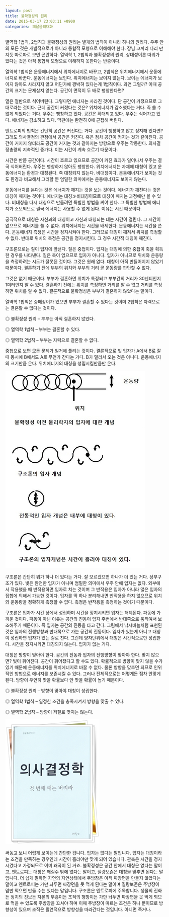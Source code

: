 ```yaml
---
layout: post
title: 불확정성의 원리
date: 2015-03-17 23:03:11 +0900
categories: 깨달음의대화
---
```

열역학 1법칙, 2법칙과 불확정성의 원리는 별개의 법칙이 아니라 하나의 원리다. 우주 안의 모든 것은 개별적으로가 아니라 통합적 모형으로 이해해야 한다. 장님 코끼리 다리 만지듯 따로따로 보면 곤란하다. 열역학 1, 2법칙과 불확정성의 원리, 상대성이론 따위가 있다는 것은 아직 통합적 모형으로 이해하지 못한다는 반증이다. 

  


열역학 1법칙은 운동에너지에서 위치에너지로 바꾸고, 2법칙은 위치에너지에서 운동에너지로 바꾼다. 운동에너지는 보인다. 위치에너지는 보이지 않는다. 보이는 에너지가 보이지 않아도 사라지지 않고 어딘가에 짱박혀 있다는게 1법칙이다. 과연 그럴까? 이때 공간의 크기는 문제삼지 않는다. 공간이 면적이 두 배로 팽창한다면? 

  


열은 절반으로 식어버린다. 그렇다면 에너지는 사라진 것이다. 단 공간이 커졌으므로 그대로라는 것이다. 근데 공간이 커졌다는 것은? 위치에너지가 감소했다는 거다. 즉 쓸 수 없게 되었다는 거다. 우주는 팽창하고 있다. 공간은 확대되고 있다. 우주는 식어가고 있다. 에너지는 감소하고 있다. 막판에는 완전히 0에 근접해 버린다. 

  


엔트로피의 법칙은 간단히 공간은 커진다는 거다. 공간이 팽창하고 않고 정지해 있다면? 그래도 의사결정의 관점에서 공간은 커진다. 혹은 점차 공간이 커지는 것과 같아진다. 공간이 커지지 않더라도 공간이 커지는 것과 같아지는 방향으로 우주는 작동한다. 의사결정총량의 지속적인 증가다. 이는 시간이 계속 흐르기 때문이다. 

  


시간은 반쯤 공간이다. 시간이 흐르고 있으므로 공간이 커진 효과가 일어나서 우주는 결국 식어버린다. 우주는 팽창하지 않아도 팽창한다. 위치에너지는 자체에 대칭이 있고 운동에너지는 환경과 대칭된다. 즉 대칭되지 않는다. 비대칭이다. 운동에너지가 보이는 것도 환경과 비교해서 그러할 뿐 엄밀한 의미에서는 운동에너지도 보이지 않는다. 

  


운동에너지를 본다는 것은 에너지가 깨지는 것을 보는 것이다. 에너지가 깨진다는 것은 대칭이 깨지는 것이다. 에너지는 대칭≫비대칭이므로 대칭이 깨지는 과정에만 볼 수 있다. 비대칭을 다시 대칭으로 만들려면 특별한 방법을 써야 한다. 그 특별한 방법에 에너지가 소모되므로 결국 에너지는 사용할 수 없게 된다. 이유는 시간 때문이다. 

  


궁극적으로 대칭은 자신과의 대칭이고 자신과 대칭되는 데는 시간이 걸린다. 그 시간이 없으므로 에너지를 쓸 수 없다. 위치에너지는 시간을 배제한다. 운동에너지는 시간을 쓴다. 운동에너지 측정은 시간을 정지시켜야 한다. 그러므로 대칭이 깨져서 위치를 측정할 수 없다. 반대로 위치의 측정은 공간을 정지시킨다. 그 경우 시간적 대칭이 깨진다. 

  


구조론으로는 질이 입자에 앞선다. 질은 중첩이다. 입자는 대칭에 의한 중첩이 축을 획득한 경우를 나타낸다. 질은 축이 없으므로 입자가 아니다. 입자가 아니므로 위치와 운동량을 측정하려는 시도가 잘못된 것이다. 그것은 원래 없다. 대칭이 아직 만들어지지 않았기 때문이다. 결혼하기 전에 부부의 위치와 부부의 거리 곧 운동량를 판단할 수 없다. 

  


그것은 없기 때문이다. 부부가 결혼하면 위치가 특정되고 부부간의 거리가 30센티인지 1미터인지 알 수 있다. 결혼하기 전에는 위치를 측정하면 거리를 알 수 없고 거리를 측정하면 위치를 알 수 없다. 결론적으로 불확정성은 부부가 결혼하지 않았다는 말이다. 

  


열역학 1법칙은 중매장이가 있으면 부부가 결혼할 수 있다는 것이며 2법칙은 자력으로는 결혼할 수 없다는 것이다. 

  


◎ 불확정성 원리 – 부부는 아직 결혼하지 않았다.  
      
◎ 열역학 1법칙 – 부부는 결혼할 수 있다.   
      
◎ 열역학 2법칙 – 부부는 자력으로 결혼할 수 없다.

  


중첩으로 보면 모든 문제가 일거에 풀리는 것이다. 결론적으로 빛 입자가 A에서 B로 갈 때 동시에 B에서도 A로 무언가 간다는 거다. B가 멀리서 오는 것은 아니다. 운동에너지의 크기만큼 온다. 위치에너지의 대칭을 성립시킬만큼만 온다. 

  




<img src="files/attach/images/198/986/573/72.jpg" alt="72.jpg" width="444" height="628" /> 

  


구조론은 간단히 뭐가 하나 더 있다는 거다. 잘 모르겠으면 하나가 더 있는 거다. 상부구조가 있다. 빛은 완전한 입자가 아니며 엄밀한 의미에서 우주 안에 입자는 없다. 외부에서 작용했을 때 반작용하면 입자로 치는 것이며 그 반작용은 입자가 아니라 많은 입자의 집합에 의해서 가능한 것이다. 입자를 딱 하나 분리해내면 반작용을 하지 않으므로 위치와 운동량을 정확하게 측정할 수 없다. 측정은 반작용을 측정하는 것이기 때문이다. 

  


구조론은 입자가 시간 상에서 성립하며 시간을 정지시키면 입자는 해체된다. 파동에 가까운 것이다. 파동이 아닌 이유는 공간의 진동이 입자 주변에서 반대쪽으로 움직여서 보조해주기 때문이다. 즉 입자는 공간의 진동을 타고 간다. 그림에서 낚시바늘처럼 표현된 것은 입자의 진행방향과 반대쪽으로 가는 공간의 진동이다. 입자가 있는게 아니고 대칭이 성립하면 입자가 있는 걸로 친다. 그런데 양자단위에서 대칭은 시간적으로만 성립한다. 시간을 정지시키면 대칭되지 않는다. 입자가 없는 거다. 

  


대칭은 방향이 맞아야 한다. 공간의 진동과 입자의 진행방향이 맞아야 한다. 맞지 않으면? 빛이 휘어진다. 공간이 휘어졌다고 할 수도 있다. 확률적으로 방향이 맞지 않을 수가 있기 때문에 운동에너지를 위치에너지로 바꿀 수 없다. 물론 방향을 맞추면 되므로 인위적인 방법으로 에너지를 보존시킬 수 있다. 그러나 전체적으로는 어떻게든 점차 안맞게 된다. 방향이 우연히 맞을 확률보다 안 맞을 확률이 높기 때문이다. 

  


◎ 불확정성 원리 – 방향이 맞아야 대칭이 성립한다.  
      
◎ 열역학 1법칙 – 일정한 조건을 충족시켜서 방향을 맞출 수 있다.   
      
◎ 열역학 2법칙 – 방향이 저절로 맞지는 않는다. 

  



<img src="files/attach/images/198/986/573/111.JPG" alt="111.JPG" width="300" height="397" />   


  


써놓고 보니 어렵게 보이는데 간단한 겁니다. 입자는 없다는 말입니다. 입자는 대칭이라는 조건을 만족하는 경우인데 시간이 흘러야만 맞게 되어 있습니다. 관측은 시간을 정지시켰다고 가정되므로 이미 왜곡이 된 거죠. 불확정성은 공간 안에서 대칭은 없다는 말이고, 엔트로피는 대칭은 깨질수 밖에 없다는 말이고, 질량보존은 대칭을 맞추면 된다는 말입니다. 더 쉽게 말하면 자연의 자연상태에서 주방장은 아직 짜장면을 만들지 않았다는 말이고 엔트로피는 가만 놔두면 짜장면을 못 먹게 된다는 말이며 질량보존은 주방장이 맘만 먹으면 만들 수는 있다는 말입니다. 구조론은 엔트로피에 주목합니다. 생물의 진화든 정치의 진보든 자본의 부흥이든 조직의 팽창이든 가만 놔두면 짜장면을 못 먹게 되므로 먹을 수 있도록 주방장을 꼬셔야 하며 이때 주방장이 따르는 조건은 하나 뿐이므로 방향성이 있으며 조직은 필연적으로 방향성을 따라간다는 것입니다. 아니면 죽거나.